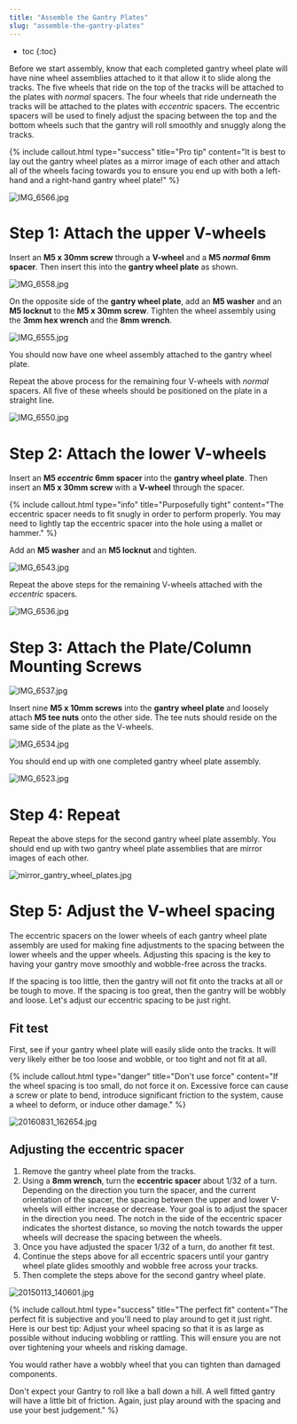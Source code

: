 ```yaml
---
title: "Assemble the Gantry Plates"
slug: "assemble-the-gantry-plates"
---
```


* toc
{:toc}

Before we start assembly, know that each completed gantry wheel plate will have nine wheel assemblies attached to it that allow it to slide along the tracks. The five wheels that ride on the top of the tracks will be attached to the plates with *normal* spacers. The four wheels that ride underneath the tracks will be attached to the plates with *eccentric* spacers. The eccentric spacers will be used to finely adjust the spacing between the top and the bottom wheels such that the gantry will roll smoothly and snuggly along the tracks.

{%
include callout.html
type="success"
title="Pro tip"
content="It is best to lay out the gantry wheel plates as a mirror image of each other and attach all of the wheels facing towards you to ensure you end up with both a left-hand and a right-hand gantry wheel plate!"
%}



![IMG_6566.jpg](IMG_6566.jpg)

# Step 1: Attach the upper V-wheels
Insert an **M5 x 30mm screw** through a **V-wheel** and a **M5 *normal* 6mm spacer**. Then insert this into the **gantry wheel plate** as shown.

![IMG_6558.jpg](IMG_6558.jpg)

On the opposite side of the **gantry wheel plate**, add an **M5 washer** and an **M5 locknut** to the **M5 x 30mm screw**. Tighten the wheel assembly using the **3mm hex wrench** and the **8mm wrench**.

![IMG_6555.jpg](IMG_6555.jpg)

You should now have one wheel assembly attached to the gantry wheel plate.

Repeat the above process for the remaining four V-wheels with *normal* spacers. All five of these wheels should be positioned on the plate in a straight line.

![IMG_6550.jpg](IMG_6550.jpg)

# Step 2: Attach the lower V-wheels
Insert an **M5 *eccentric* 6mm spacer** into the **gantry wheel plate**. Then insert an **M5 x 30mm screw** with a **V-wheel** through the spacer.

{%
include callout.html
type="info"
title="Purposefully tight"
content="The eccentric spacer needs to fit snugly in order to perform properly. You may need to lightly tap the eccentric spacer into the hole using a mallet or hammer."
%}

Add an **M5 washer** and an **M5 locknut** and tighten.

![IMG_6543.jpg](IMG_6543.jpg)

Repeat the above steps for the remaining V-wheels attached with the *eccentric* spacers.

![IMG_6536.jpg](IMG_6536.jpg)

# Step 3: Attach the Plate/Column Mounting Screws

![IMG_6537.jpg](IMG_6537.jpg)

Insert nine **M5 x 10mm screws** into the **gantry wheel plate** and loosely attach **M5 tee nuts** onto the other side. The tee nuts should reside on the same side of the plate as the V-wheels.

![IMG_6534.jpg](IMG_6534.jpg)

You should end up with one completed gantry wheel plate assembly.

![IMG_6523.jpg](IMG_6523.jpg)

# Step 4: Repeat
Repeat the above steps for the second gantry wheel plate assembly. You should end up with two gantry wheel plate assemblies that are mirror images of each other.

![mirror_gantry_wheel_plates.jpg](mirror_gantry_wheel_plates.jpg)

# Step 5: Adjust the V-wheel spacing

The eccentric spacers on the lower wheels of each gantry wheel plate assembly are used for making fine adjustments to the spacing between the lower wheels and the upper wheels. Adjusting this spacing is the key to having your gantry move smoothly and wobble-free across the tracks.

If the spacing is too little, then the gantry will not fit onto the tracks at all or be tough to move. If the spacing is too great, then the gantry will be wobbly and loose. Let's adjust our eccentric spacing to be just right.

## Fit test
First, see if your gantry wheel plate will easily slide onto the tracks. It will very likely either be too loose and wobble, or too tight and not fit at all.

{%
include callout.html
type="danger"
title="Don't use force"
content="If the wheel spacing is too small, do not force it on. Excessive force can cause a screw or plate to bend, introduce significant friction to the system, cause a wheel to deform, or induce other damage."
%}



![20160831_162654.jpg](20160831_162654.jpg)

## Adjusting the eccentric spacer
1. Remove the gantry wheel plate from the tracks.
2. Using a **8mm wrench**, turn the **eccentric spacer** about 1/32 of a turn. Depending on the direction you turn the spacer, and the current orientation of the spacer, the spacing between the upper and lower V-wheels will either increase or decrease. Your goal is to adjust the spacer in the direction you need. The notch in the side of the eccentric spacer indicates the shortest distance, so moving the notch towards the upper wheels will decrease the spacing between the wheels.
3. Once you have adjusted the spacer 1/32 of a turn, do another fit test.
4. Continue the steps above for all eccentric spacers until your gantry wheel plate glides smoothly and wobble free across your tracks.
5. Then complete the steps above for the second gantry wheel plate.

![20150113_140601.jpg](20150113_140601.jpg)



{%
include callout.html
type="success"
title="The perfect fit"
content="The perfect fit is subjective and you'll need to play around to get it just right. Here is our best tip: Adjust your wheel spacing so that it is as large as possible without inducing wobbling or rattling. This will ensure you are not over tightening your wheels and risking damage.

You would rather have a wobbly wheel that you can tighten than damaged components.

Don't expect your Gantry to roll like a ball down a hill. A well fitted gantry will have a little bit of friction. Again, just play around with the spacing and use your best judgement."
%}

